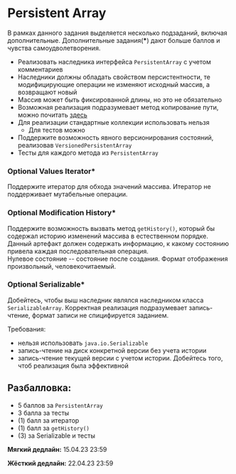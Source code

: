 # Persistent Array

В рамках данного задания выделяется несколько подзаданий, включая дополнительные. 
Дополнительные задания(<b>*</b>) дают больше баллов и чувства самоудволетворения.

* Реализовать наследника интерфейса `PersistentArray` с учетом комментариев
* Наследники должны обладать свойством персистентности, те модифицирующие операции 
не изменяют исходный массив, а возвращают новый
* Массив может быть фиксированной длины, но это не обязательно
* Возможная реализация подразумевает метод копирование пути, можно почитать [здесь](https://ru.algorithmica.org/cs/persistent/path-copying/)
* Для реализации стандартные коллекции использовать нельзя
   * Для тестов можно
* Поддержите возможность явного версионирования состояний, реализовав `VersionedPersistentArray`
* Тесты для каждого метода из `PersistentArray`

### Optional Values Iterator<b>*</b>
Поддержите итератор для обхода значений массива. 
Итератор не поддерживает мутабельные операции.


### Optional Modification History<b>*</b>
Поддержите возможность вызвать метод `getHistory()`, который бы содержал историю изменений массива в естественном порядке. 
Данный артефакт должен содержать информацию, 
к какому состоянию привела каждая последовательная операция.  
Нулевое состояние -- состояние после создания.
Формат отображения произвольный, человекочитаемый. 

### Optional Serializable<b>*</b>
Добейтесь, чтобы выш наследник являлся наследником класса `SerializableArray`. 
Корректная реализация подразумевает запись-чтение, 
формат записи не спицифируется заданием. 

Требования: 
* нельзя использовать `java.io.Serializable` 
* запись-чтение на диск конкретной версии без учета истории 
* запись-чтение текущей версии с учетом истории. Добейтесь того, чтоб реализация была эффективной 

## Разбалловка:
- 5 баллов за `PersistentArray`
- 3 балла за тесты
- (1) балл за итератор
- (1) балл за `getHistory()`
- (3) за Serializable и тесты 

**Мягкий дедлайн:** 15.04.23 23:59  

**Жёсткий дедлайн:** 22.04.23 23:59
